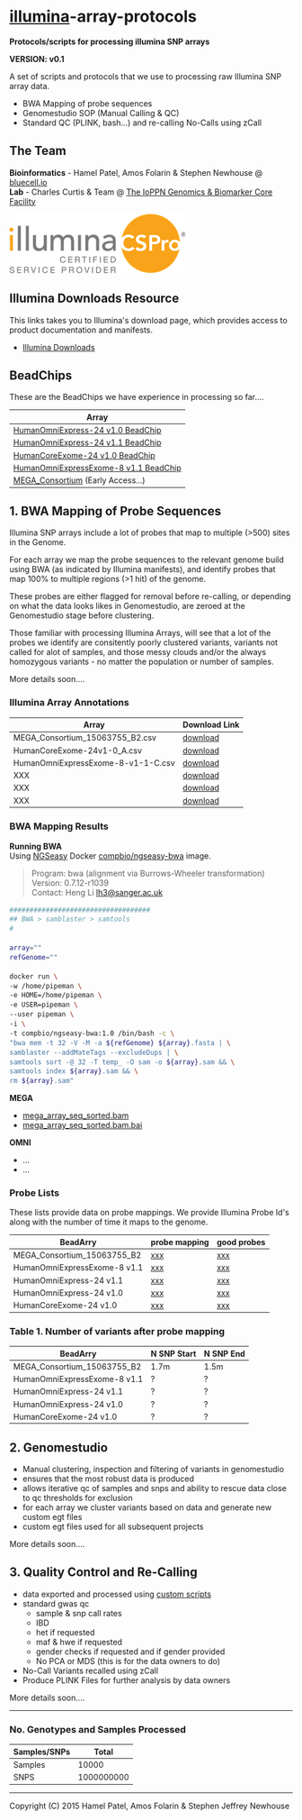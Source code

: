 # [illumina](http://www.illumina.com/)-array-protocols

**Protocols/scripts for processing illumina SNP arrays**  

**VERSION: v0.1**  

A set of scripts and protocols that we use to processing raw Illumina SNP array data.

- BWA Mapping of probe sequences  
- Genomestudio SOP (Manual Calling & QC)    
- Standard QC (PLINK, bash...) and re-calling No-Calls using zCall  

## The Team 
**Bioinformatics** - Hamel Patel, Amos Folarin & Stephen Newhouse  @ [bluecell.io]()   
**Lab** - Charles Curtis & Team @ [The IoPPN Genomics & Biomarker Core Facility](http://www.kcl.ac.uk/ioppn/depts/mrc/research/The-IoPPN-Genomics--Biomarker-Core-Facility.aspx)  

![illuminaCSPro](./figs/CSProLogo-new-Cropped-313x105.png)

## Illumina Downloads Resource
This links takes you to Illumina's download page, which provides access to product documentation and
manifests.

- [Illumina Downloads](http://support.illumina.com/downloads.html)

## BeadChips
These are the BeadChips we have experience in processing so far....

| Array |
|-------|
|[HumanOmniExpress-24 v1.0 BeadChip](http://support.illumina.com/downloads/humanomniexpress-24-v1-0-product-files.html) | 
|[HumanOmniExpress-24 v1.1 BeadChip](http://support.illumina.com/downloads/humanomniexpress-24-v1-0-product-files.html)  |
|[HumanCoreExome-24 v1.0 BeadChip](http://support.illumina.com/downloads/humancoreexome-24-v1-0-product-files.html)  |
|[HumanOmniExpressExome-8 v1.1 BeadChip](http://support.illumina.com/downloads/humanomniexpressexome-8v1-1_product_files.html)   |
|[MEGA\_Consortium](link) (Early Access...)|

## 1. BWA Mapping of Probe Sequences

Illumina SNP arrays include a lot of probes that map to multiple (>500) sites in the Genome.  

For each array we map the probe sequences to the relevant genome build using BWA (as indicated by Illumina manifests), and
identify probes that map 100% to multiple regions (>1 hit) of the genome.

These probes are either flagged for removal before re-calling, or depending on what the data looks likes in Genomestudio,
are zeroed at the Genomestudio stage before clustering.  

Those familiar with processing Illumina Arrays, will see that a lot of the probes we identify are consitently poorly clustered variants, variants not called for alot of samples, and those messy clouds and/or the always homozygous variants - no matter the population or number of samples. 

More details soon....  

### Illumina Array Annotations

| Array | Download Link |
|-------|---------------|
|MEGA\_Consortium\_15063755_B2.csv | [download](https://s3-eu-west-1.amazonaws.com/illumina-probe-mappings/mega_array_annotations.txt.gz) |
|HumanCoreExome\-24v1\-0\_A.csv |[download](ftp://webdata:webdata@ussd-ftp.illumina.com/Downloads/ProductFiles/HumanCoreExome-24/Product_Files/HumanCoreExome-24v1-0_A.csv) |
|HumanOmniExpressExome\-8\-v1\-1\-C.csv | [download](ftp://webdata:webdata@ussd-ftp.illumina.com/Downloads/ProductFiles/HumanOmniExpressExome/v1-1/HumanOmniExpressExome-8-v1-1-C.csv) |
| XXX |[download]()|
| XXX |[download]()|
| XXX |[download]()|

### BWA Mapping Results 

**Running BWA**  
Using [NGSeasy](https://github.com/KHP-Informatics/ngseasy) Docker [compbio/ngseasy-bwa](https://registry.hub.docker.com/u/compbio/ngseasy-bwa/) image.

>Program: bwa (alignment via Burrows-Wheeler transformation)  
>Version: 0.7.12-r1039  
>Contact: Heng Li <lh3@sanger.ac.uk>  

```bash
###################################
## BWA > samblaster > samtools
#

array=""
refGenome=""

docker run \
-w /home/pipeman \
-e HOME=/home/pipeman \
-e USER=pipeman \
--user pipeman \
-i \
-t compbio/ngseasy-bwa:1.0 /bin/bash -c \
"bwa mem -t 32 -V -M -a ${refGenome} ${array}.fasta | \
samblaster --addMateTags --excludeDups | \
samtools sort -@ 32 -T temp_ -O sam -o ${array}.sam && \
samtools index ${array}.sam && \
rm ${array}.sam"
```

**MEGA**    
- [mega_array_seq_sorted.bam](https://s3-eu-west-1.amazonaws.com/illumina-probe-mappings/mega_array_seq_sorted.bam)  
- [mega_array_seq_sorted.bam.bai](https://s3-eu-west-1.amazonaws.com/illumina-probe-mappings/mega_array_seq_sorted.bam.bai)  

**OMNI**  
- ...   
- ...     

### Probe Lists  
These lists provide data on probe mappings. We provide Illumina Probe Id's along with the
number of time it maps to the genome. 

| BeadArry | probe mapping | good probes|
|-----|-----------|-------------------------|
| MEGA\_Consortium\_15063755_B2 | [xxx]()| [xxx]()| 
| HumanOmniExpressExome-8 v1.1 | [xxx]()| [xxx]()| 
| HumanOmniExpress-24 v1.1 |[xxx]()| [xxx]()|  
| HumanOmniExpress-24 v1.0 |[xxx]()| [xxx]()|  
| HumanCoreExome-24 v1.0 |[xxx]()|[xxx]()|


### Table 1. Number of variants after probe mapping

| BeadArry | N SNP Start |N SNP End |
|-----|-----------|-------------------------|
| MEGA\_Consortium\_15063755_B2 | 1.7m| 1.5m| 
| HumanOmniExpressExome-8 v1.1 | ?| ?| 
| HumanOmniExpress-24 v1.1 |?| ?|  
| HumanOmniExpress-24 v1.0 |?| ?|  
| HumanCoreExome-24 v1.0 |?|?|

## 2. Genomestudio 

- Manual clustering, inspection and filtering of variants in genomestudio
- ensures that the most robust data is produced
- allows iterative qc of samples and snps and ability to rescue data close to qc thresholds for exclusion
- for each array we cluster variants based on data and generate new custom egt files 
- custom egt files used for all subsequent projects

More details soon....

## 3. Quality Control and Re-Calling  

- data exported and processed using [custom scripts]()
- standard gwas qc 
   - sample & snp call rates
   - IBD 
   - het if requested
   - maf & hwe if requested
   - gender checks if requested and if gender provided
   - No PCA or MDS (this is for the data owners to do)
- No-Call Variants recalled using zCall
- Produce PLINK Files for further analysis by data owners 

More details soon....

******

### No. Genotypes and Samples Processed  

| Samples/SNPs | Total |
|-----|-----------|
| Samples | 10000 |
| SNPS | 1000000000| 

******
Copyright (C) 2015 Hamel Patel, Amos Folarin & Stephen Jeffrey Newhouse


